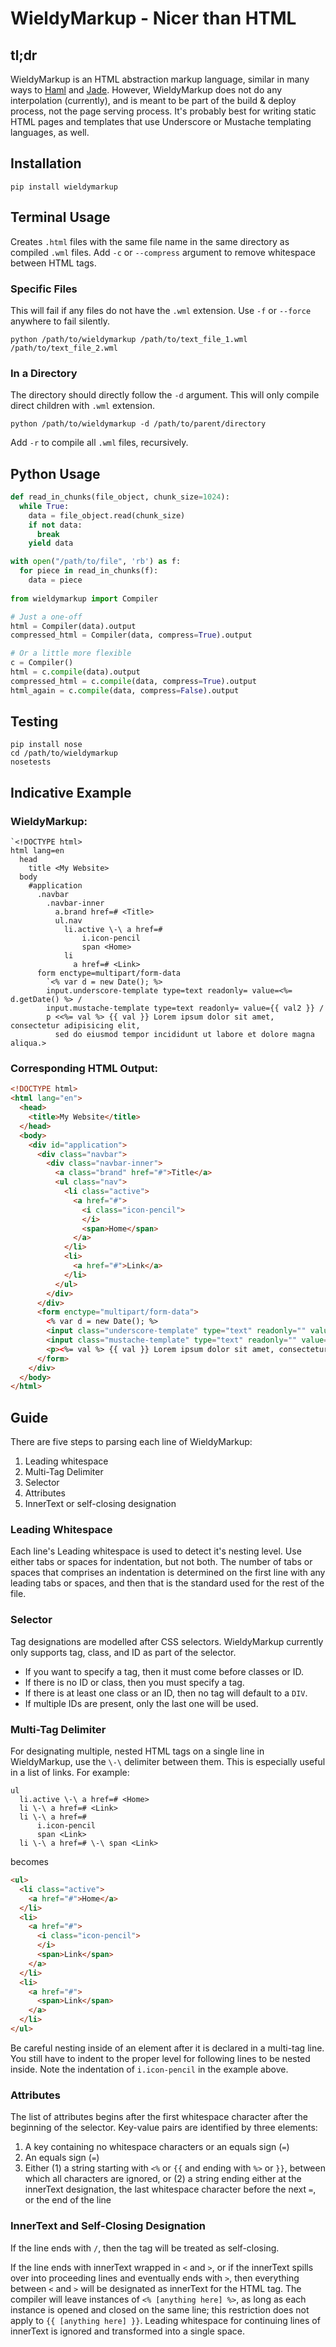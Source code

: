 
# WieldyMarkup - Nicer than HTML

## tl;dr

WieldyMarkup is an HTML abstraction markup language, similar in many ways to [Haml](http://haml.info) and [Jade](http://jade-lang.com/). However, WieldyMarkup does not do any interpolation (currently), and is meant to be part of the build & deploy process, not the page serving process. It's probably best for writing static HTML pages and templates that use Underscore or Mustache templating languages, as well.

## Installation

```shell
pip install wieldymarkup
```

## Terminal Usage

Creates `.html` files with the same file name in the same directory as compiled `.wml` files. Add `-c` or `--compress` argument to remove whitespace between HTML tags.

### Specific Files

This will fail if any files do not have the `.wml` extension. Use `-f` or `--force` anywhere to fail silently.

```shell
python /path/to/wieldymarkup /path/to/text_file_1.wml /path/to/text_file_2.wml
```

### In a Directory

The directory should directly follow the `-d` argument. This will only compile direct children with `.wml` extension.

```shell
python /path/to/wieldymarkup -d /path/to/parent/directory
```

Add `-r` to compile all `.wml` files, recursively.

## Python Usage

```python
def read_in_chunks(file_object, chunk_size=1024):
  while True:
    data = file_object.read(chunk_size)
    if not data:
      break
    yield data

with open("/path/to/file", 'rb') as f:
  for piece in read_in_chunks(f):
    data = piece
  
from wieldymarkup import Compiler

# Just a one-off
html = Compiler(data).output
compressed_html = Compiler(data, compress=True).output

# Or a little more flexible
c = Compiler()
html = c.compile(data).output
compressed_html = c.compile(data, compress=True).output
html_again = c.compile(data, compress=False).output
```

## Testing

```shell
pip install nose
cd /path/to/wieldymarkup
nosetests
```

## Indicative Example

### WieldyMarkup:

```
`<!DOCTYPE html>
html lang=en
  head
    title <My Website>
  body
    #application
      .navbar
        .navbar-inner
          a.brand href=# <Title>
          ul.nav
            li.active \-\ a href=#
                i.icon-pencil
                span <Home>
            li
              a href=# <Link>
      form enctype=multipart/form-data
        `<% var d = new Date(); %>
        input.underscore-template type=text readonly= value=<%= d.getDate() %> /
        input.mustache-template type=text readonly= value={{ val2 }} /
        p <<%= val %> {{ val }} Lorem ipsum dolor sit amet, consectetur adipisicing elit,
          sed do eiusmod tempor incididunt ut labore et dolore magna aliqua.>
```

### Corresponding HTML Output:

```html
<!DOCTYPE html>
<html lang="en">
  <head>
    <title>My Website</title>
  </head>
  <body>
    <div id="application">
      <div class="navbar">
        <div class="navbar-inner">
          <a class="brand" href="#">Title</a>
          <ul class="nav">
            <li class="active">
              <a href="#">
                <i class="icon-pencil">
                </i>
                <span>Home</span>
              </a>
            </li>
            <li>
              <a href="#">Link</a>
            </li>
          </ul>
        </div>
      </div>
      <form enctype="multipart/form-data">
        <% var d = new Date(); %>
        <input class="underscore-template" type="text" readonly="" value="<%= d.getDate() %>" />
        <input class="mustache-template" type="text" readonly="" value="{{ val2 }}" />
        <p><%= val %> {{ val }} Lorem ipsum dolor sit amet, consectetur adipisicing elit, sed do eiusmod tempor incididunt ut labore et dolore magna aliqua.</p>
      </form>
    </div>
  </body>
</html>
```

## Guide

There are five steps to parsing each line of WieldyMarkup:

1. Leading whitespace
2. Multi-Tag Delimiter
3. Selector
4. Attributes
5. InnerText or self-closing designation

### Leading Whitespace

Each line's Leading whitespace is used to detect it's nesting level. Use either tabs or spaces for indentation, but not both. The number of tabs or spaces that comprises an indentation is determined on the first line with any leading tabs or spaces, and then that is the standard used for the rest of the file.

### Selector

Tag designations are modelled after CSS selectors. WieldyMarkup currently only supports tag, class, and ID as part of the selector.

* If you want to specify a tag, then it must come before classes or ID.
* If there is no ID or class, then you must specify a tag.
* If there is at least one class or an ID, then no tag will default to a `DIV`.
* If multiple IDs are present, only the last one will be used.

### Multi-Tag Delimiter

For designating multiple, nested HTML tags on a single line in WieldyMarkup, use the `\-\` delimiter between them. This is especially useful in a list of links. For example:

```
ul
  li.active \-\ a href=# <Home>
  li \-\ a href=# <Link>
  li \-\ a href=#
      i.icon-pencil
      span <Link>
  li \-\ a href=# \-\ span <Link>
```

becomes

```html
<ul>
  <li class="active">
    <a href="#">Home</a>
  </li>
  <li>
    <a href="#">
      <i class="icon-pencil">
      </i>
      <span>Link</span>
    </a>
  </li>
  <li>
    <a href="#">
      <span>Link</span>
    </a>
  </li>
</ul>
```

Be careful nesting inside of an element after it is declared in a multi-tag line. You still have to indent to the proper level for following lines to be nested inside. Note the indentation of `i.icon-pencil` in the example above.

### Attributes

The list of attributes begins after the first whitespace character after the beginning of the selector. Key-value pairs are identified by three elements:

1. A key containing no whitespace characters or an equals sign (`=`)
2. An equals sign (`=`)
3. Either (1) a string starting with `<%` or `{{` and ending with `%>` or `}}`, between which all characters are ignored, or (2) a string ending either at the innerText designation, the last whitespace character before the next `=`, or the end of the line

### InnerText and Self-Closing Designation

If the line ends with `/`, then the tag will be treated as self-closing.

If the line ends with innerText wrapped in `<` and `>`, or if the innerText spills over into proceeding lines and eventually ends with `>`, then everything between `<` and `>` will be designated as innerText for the HTML tag. The compiler will leave instances of `<% [anything here] %>`, as long as each instance is opened and closed on the same line; this restriction does not apply to `{{ [anything here] }}`. Leading whitespace for continuing lines of innerText is ignored and transformed into a single space.
